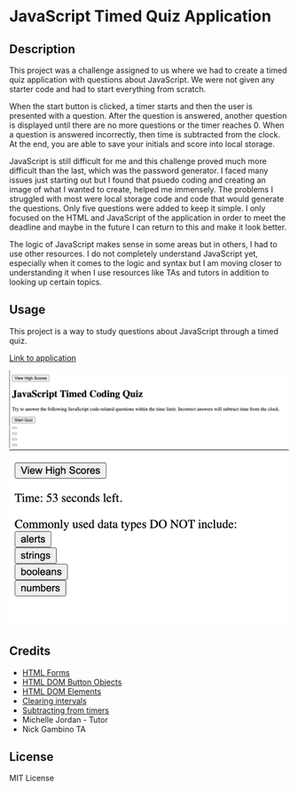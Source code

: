 # JavaScript Timed Quiz Application

## Description
This project was a challenge assigned to us where we had to create a timed quiz application with questions about JavaScript. We were not given any starter code and had to start everything from scratch. 

When the start button is clicked, a timer starts and then the user is presented with a question. After the question is answered, another question is displayed until there are no more questions or the timer reaches 0. When a question is answered incorrectly, then time is subtracted from the clock. At the end, you are able to save your initials and score into local storage.

JavaScript is still difficult for me and this challenge proved much more difficult than the last, which was the password generator. I faced many issues just starting out but I found that psuedo coding and creating an image of what I wanted to create, helped me immensely. The problems I struggled with most were local storage code and code that would generate the questions. Only five questions were added to keep it simple. I only focused on the HTML and JavaScript of the application in order to meet the deadline and maybe in the future I can return to this and make it look better. 

The logic of JavaScript makes sense in some areas but in others, I had to use other resources. I do not completely understand JavaScript yet, especially when it comes to the logic and syntax but I am moving closer to understanding it when I use resources like TAs and tutors in addition to looking up certain topics.

## Usage
This project is a way to study questions about JavaScript through a timed quiz.

[Link to application]()



![Screenshot of password generator application](assets/images/jsquiz2.png)
![Screenshot of password generator application](assets/images/jsquiz1.png)
## Credits

* [HTML Forms](https://www.w3schools.com/html/html_forms.asp)
* [HTML DOM Button Objects](https://www.w3schools.com/jsref/dom_obj_pushbutton.asp)
* [HTML DOM Elements](https://www.w3schools.com/js/js_htmldom_nodes.asp)
* [Clearing intervals](https://www.w3schools.com/jsref/met_win_clearinterval.asp)
* [Subtracting from timers](https://stackoverflow.com/questions/55583960/how-do-i-add-or-subtract-current-seconds-to-a-count-down-timer)
* Michelle Jordan - Tutor
* Nick Gambino TA

## License

MIT License
